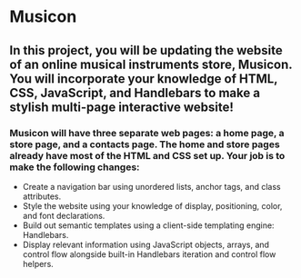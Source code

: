 # Musicon
## In this project, you will be updating the website of an online musical instruments store, Musicon. You will incorporate your knowledge of HTML, CSS, JavaScript, and Handlebars to make a stylish multi-page interactive website!

### Musicon will have three separate web pages: a home page, a store page, and a contacts page. The home and store pages already have most of the HTML and CSS set up. Your job is to make the following changes:

- Create a navigation bar using unordered lists, anchor tags, and class attributes.
- Style the website using your knowledge of display, positioning, color, and font declarations.
- Build out semantic templates using a client-side templating engine: Handlebars.
- Display relevant information using JavaScript objects, arrays, and control flow alongside built-in Handlebars iteration and control flow helpers.
